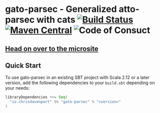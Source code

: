# gato-parsec - Generalized atto-parsec with cats [![Build Status](https://travis-ci.com/ChristopherDavenport/gato-parsec.svg?branch=master)](https://travis-ci.com/ChristopherDavenport/gato-parsec) [![Maven Central](https://maven-badges.herokuapp.com/maven-central/io.chrisdavenport/gato-parsec_2.12/badge.svg)](https://maven-badges.herokuapp.com/maven-central/io.chrisdavenport/gato-parsec_2.12) ![Code of Consuct](https://img.shields.io/badge/Code%20of%20Conduct-Scala-blue.svg)

## [Head on over to the microsite](https://ChristopherDavenport.github.io/gato-parsec)

## Quick Start

To use gato-parsec in an existing SBT project with Scala 2.12 or a later version, add the following dependencies to your
`build.sbt` depending on your needs:

```scala
libraryDependencies ++= Seq(
  "io.chrisdavenport" %% "gato-parsec" % "<version>"
)
```
